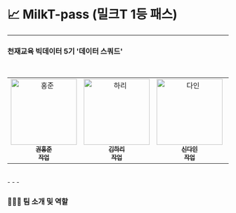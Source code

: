 # 📈 MilkT-pass (밀크T 1등 패스)
- - - -
### **천재교육 빅데이터 5기 '데이터 스쿼드'**
<table>
  <tr>
    <td align="center">
    <a href="https://github.com/k-3730">
    <img src="https://github.com/k-3730.png" width="150px;" alt="홍준"/>
    <br />
    <sub>
    <b>권홍준</b><br>
    <b>작업</b>
    </sub>
    </a>
    <br />
    <td align="center">
    <a href="https://github.com/hariqueen">
    <img src="https://github.com/hariqueen.png" width="150px;" alt="하리"/>
    <br />
    <sub>
    <b>김하리</b><br>
    <b>작업</b>
    </sub>
    </a>
    <td align="center">
    <a href="https://github.com/daini0i">
    <img src="https://github.com/daini0i.png" width="150px;" alt="다인"/>
    <br />
    <sub>
    <b>신다인</b><br>
    <b>작업</b>
    </sub>
    </a>
    <br />
    </td>
    <td align="center">
    <a href="https://github.com/surplus96">
    <img src="https://github.com/surplus96.png" width="150px;" alt="태영"/>
    <br />
    <sub>
    <b>최태영</b><br>
    <b>작업</b>
    </sub>
    </a>
    <br />
    </td>    
    <br />
    </td>
  </tr>
</table>
<br/>
- - -


### **🧑‍🤝‍🧑 팀 소개 및 역할**
